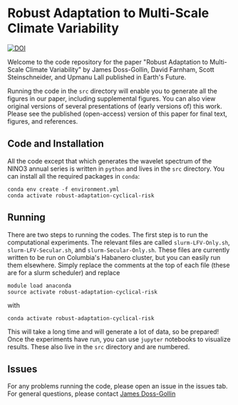 # Robust Adaptation to Multi-Scale Climate Variability

[![DOI](https://zenodo.org/badge/121041561.svg)](https://zenodo.org/badge/latestdoi/121041561)


Welcome to the code repository for the paper "Robust Adaptation to Multi-Scale Climate Variability" by James Doss-Gollin, David Farnham, Scott Steinschneider, and Upmanu Lall published in Earth's Future.

Running the code in the `src` directory will enable you to generate all the figures in our paper, including supplemental figures.
You can also view original versions of several presentations of (early versions of) this work.
Please see the published (open-access) version of this paper for final text, figures, and references.


## Code and Installation

All the code except that which generates the wavelet spectrum of the NINO3 annual series is written in `python` and lives in the `src` directory.
You can install all the required packages in `conda`:

```
conda env create -f environment.yml
conda activate robust-adaptation-cyclical-risk
```

## Running

There are two steps to running the codes.
The first step is to run the computational experiments.
The relevant files are called `slurm-LFV-Only.sh`, `slurm-LFV-Secular.sh`, and `slurm-Secular-Only.sh`.
These files are currently written to be run on Columbia's Habanero cluster, but you can easily run them elsewhere.
Simply replace the comments at the top of each file (these are for a slurm scheduler) and replace

```
module load anaconda
source activate robust-adaptation-cyclical-risk
```

with

```
conda activate robust-adaptation-cyclical-risk
```

This will take a long time and will generate a lot of data, so be prepared!
Once the experiments have run, you can use `jupyter` notebooks to visualize results.
These also live in the `src` directory and are numbered.

## Issues

For any problems running the code, please open an issue in the issues tab.
For general questions, please contact [James Doss-Gollin](https://jamesdossgollin.me/)
